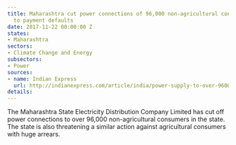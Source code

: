 ```yaml
---
title: Maharashtra cut power connections of 96,000 non-agricultural consumers due
  to payment defaults
date: 2017-11-22 00:00:00 Z
states:
- Maharashtra
sectors:
- Climate Change and Energy
subsectors:
- Power
sources:
- name: Indian Express
  url: http://indianexpress.com/article/india/power-supply-to-over-96000-non-agricultural-consumers-snapped-in-maharashtra-4937940/
details: 
---
```


The Maharashtra State Electricity Distribution Company Limited has cut off power connections to over 96,000 non-agricultural consumers in the state. The state is also threatening a similar action against agricultural consumers with huge arrears. 
